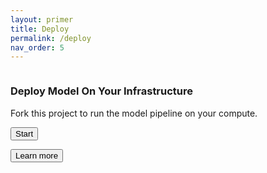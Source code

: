 ```yaml
---
layout: primer
title: Deploy
permalink: /deploy
nav_order: 5
---
```


<div class="blankslate">
  <img src="https://ghicons.github.com/assets/images/light/Actions.png" alt="" class="mb-3" />
  <h3 class="mb-1">Deploy Model On Your Infrastructure</h3>
  <p>Fork this project to run the model pipeline on your compute.</p>
  <button class="btn btn-primary my-3" type="button">Start</button>
  <p><button class="btn-link" type="button">Learn more</button></p>
</div>